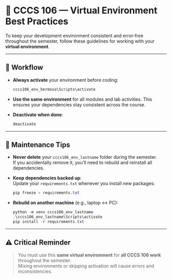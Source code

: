 
# 🐍 CCCS 106 — Virtual Environment Best Practices

To keep your development environment consistent and error‑free throughout the semester, follow these guidelines for working with your **virtual environment**.

---

## 🔑 Workflow

- **Always activate** your environment before coding:
  ```powershell
  cccs106_env_hermoso\Scripts\activate
  ```

- **Use the same environment** for all modules and lab activities. This ensures your dependencies stay consistent across the course.

- **Deactivate when done**:
  ```powershell
  deactivate
  ```

---

## 📌 Maintenance Tips

- **Never delete** your `cccs106_env_lastname` folder during the semester.  
  If you accidentally remove it, you’ll need to rebuild and reinstall all dependencies.

- **Keep dependencies backed up**:  
  Update your `requirements.txt` whenever you install new packages:
  ```powershell
  pip freeze > requirements.txt
  ```

- **Rebuild on another machine** (e.g., laptop ↔ PC):
  ```powershell
  python -m venv cccs106_env_lastname
  .\cccs106_env_lastname\Scripts\activate
  pip install -r requirements.txt
  ```

---

## ⚠️ Critical Reminder

> You must use this **same virtual environment** for **all CCCS 106 work** throughout the semester.  
> Mixing environments or skipping activation will cause errors and inconsistencies.

